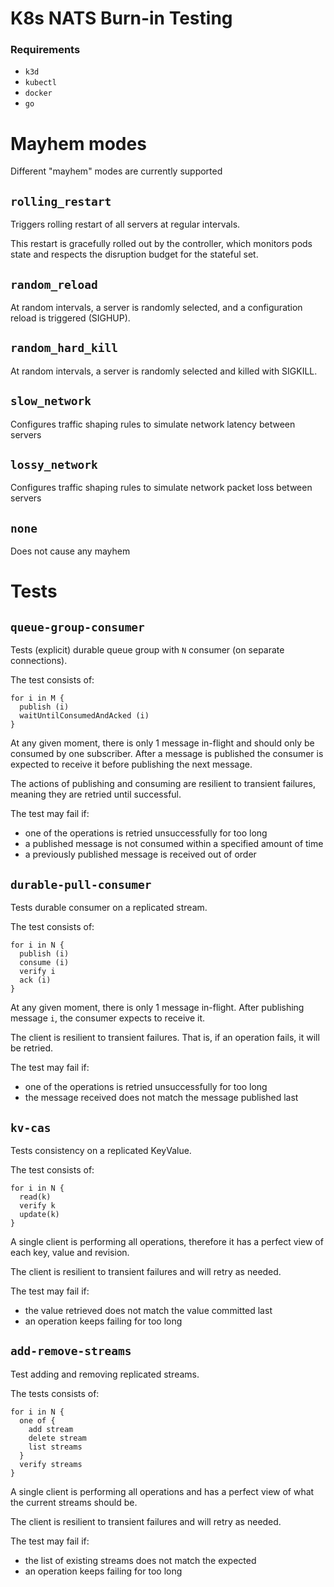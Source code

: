 # K8s NATS Burn-in Testing

### Requirements
- `k3d`
- `kubectl`
- `docker`
- `go`

# Mayhem modes

Different "mayhem" modes are currently supported

## `rolling_restart`

Triggers rolling restart of all servers at regular intervals.

This restart is gracefully rolled out by the controller, which monitors pods state and respects the disruption budget for the stateful set.

## `random_reload`

At random intervals, a server is randomly selected, and a configuration reload is triggered (SIGHUP).

## `random_hard_kill`

At random intervals, a server is randomly selected and killed with SIGKILL.

## `slow_network`

Configures traffic shaping rules to simulate network latency between servers

## `lossy_network`

Configures traffic shaping rules to simulate network packet loss between servers

## `none`

Does not cause any mayhem

# Tests

## `queue-group-consumer`

Tests (explicit) durable queue group with `N` consumer (on separate connections).

The test consists of:

```
for i in M {
  publish (i)
  waitUntilConsumedAndAcked (i)
}
```

At any given moment, there is only 1 message in-flight and should only be consumed by one subscriber. After a message is published the consumer is expected to receive it before publishing the next message.

The actions of publishing and consuming are resilient to transient failures, meaning they are retried until successful.

The test may fail if:
- one of the operations is retried unsuccessfully for too long
- a published message is not consumed within a specified amount of time
- a previously published message is received out of order

## `durable-pull-consumer`

Tests durable consumer on a replicated stream.

The test consists of:

```
for i in N {
  publish (i)
  consume (i)
  verify i
  ack (i)
}
```

At any given moment, there is only 1 message in-flight.
After publishing message `i`, the consumer expects to receive it.

The client is resilient to transient failures. That is, if an operation fails, it will be retried.

The test may fail if:
 - one of the operations is retried unsuccessfully for too long
 - the message received does not match the message published last

## `kv-cas`

Tests consistency on a replicated KeyValue.

The test consists of:

```
for i in N {
  read(k)
  verify k
  update(k)
}
```

A single client is performing all operations, therefore it has a perfect view of each key, value and revision.

The client is resilient to transient failures and will retry as needed.

The test may fail if:
- the value retrieved does not match the value committed last
- an operation keeps failing for too long

## `add-remove-streams`

Test adding and removing replicated streams.

The tests consists of:

```
for i in N {
  one of {
    add stream
    delete stream
    list streams
  }
  verify streams
}
```

A single client is performing all operations and has a perfect view of what the current streams should be.

The client is resilient to transient failures and will retry as needed.

The test may fail if:
- the list of existing streams does not match the expected
- an operation keeps failing for too long

